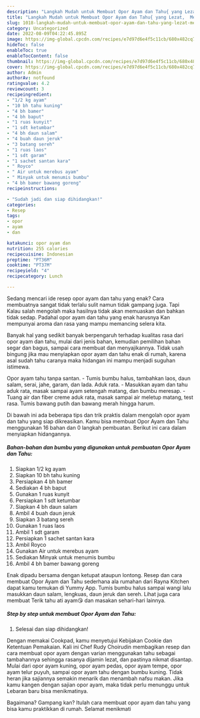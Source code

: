 ```yaml
---
description: "Langkah Mudah untuk Membuat Opor Ayam dan Tahu{ yang Lezat,  Menu Buat lebaran"
title: "Langkah Mudah untuk Membuat Opor Ayam dan Tahu{ yang Lezat,  Menu Buat lebaran"
slug: 1018-langkah-mudah-untuk-membuat-opor-ayam-dan-tahu-yang-lezat-menu-buat-lebaran
category: Uncategorized
date: 2022-08-09T04:22:45.895Z
image: https://img-global.cpcdn.com/recipes/e7d97d6e4f5c11cb/680x482cq70/opor-ayam-dan-tahu-foto-resep-utama.jpg
hideToc: false
enableToc: true
enableTocContent: false
thumbnail: https://img-global.cpcdn.com/recipes/e7d97d6e4f5c11cb/680x482cq70/opor-ayam-dan-tahu-foto-resep-utama.jpg
cover: https://img-global.cpcdn.com/recipes/e7d97d6e4f5c11cb/680x482cq70/opor-ayam-dan-tahu-foto-resep-utama.jpg
author: Admin
authorAv: notfound
ratingvalue: 4.2
reviewcount: 3
recipeingredient:
- "1/2 kg ayam"
- "10 bh tahu kuning"
- "4 bh bamer"
- "4 bh baput"
- "1 ruas kunyit"
- "1 sdt ketumbar"
- "4 bh daun salam"
- "4 buah daun jeruk"
- "3 batang sereh"
- "1 ruas laos"
- "1 sdt garam"
- "1 sachet santan kara"
- " Royco"
- " Air untuk merebus ayam"
- " Minyak untuk menumis bumbu"
- "4 bh bamer bawang goreng"
recipeinstructions:

- "Sudah jadi dan siap dihidangkan!"
categories:
- Resep
tags:
- opor
- ayam
- dan

katakunci: opor ayam dan 
nutrition: 255 calories
recipecuisine: Indonesian
preptime: "PT36M"
cooktime: "PT37M"
recipeyield: "4"
recipecategory: Lunch

---
```



Sedang mencari ide resep opor ayam dan tahu yang enak? Cara membuatnya sangat tidak terlalu sulit namun tidak gampang juga. Tapi Kalau salah mengolah maka hasilnya tidak akan memuaskan dan bahkan tidak sedap. Padahal opor ayam dan tahu yang enak harusnya Kan mempunyai aroma dan rasa yang mampu memancing selera kita.


Banyak hal yang sedikit banyak berpengaruh terhadap kualitas rasa dari opor ayam dan tahu, mulai dari jenis bahan, kemudian pemilihan bahan segar dan bagus, sampai cara membuat dan menyajikannya. Tidak usah bingung jika mau menyiapkan opor ayam dan tahu enak di rumah, karena asal sudah tahu caranya maka hidangan ini mampu menjadi suguhan istimewa.

Opor ayam tahu tanpa santan. - Tumis bumbu halus, tambahkan laos, daun salam, serai, jahe, garam, dan lada. Aduk rata. - Masukkan ayam dan tahu aduk rata, masak sampai ayam setengah matang, dan bumbu meresap. - Tuang air dan fiber creme aduk rata, masak sampai air meletup matang, test rasa. Tumis bawang putih dan bawang merah hingga harum.


Di bawah ini ada beberapa tips dan trik praktis dalam mengolah opor ayam dan tahu yang siap dikreasikan. Kamu bisa membuat Opor Ayam dan Tahu menggunakan 16 bahan dan 0 langkah pembuatan. Berikut ini cara dalam menyiapkan hidangannya.

<!--inarticleads1-->

##### Bahan-bahan dan bumbu yang digunakan untuk pembuatan Opor Ayam dan Tahu:

1. Siapkan 1/2 kg ayam
1. Siapkan 10 bh tahu kuning
1. Persiapkan 4 bh bamer
1. Sediakan 4 bh baput
1. Gunakan 1 ruas kunyit
1. Persiapkan 1 sdt ketumbar
1. Siapkan 4 bh daun salam
1. Ambil 4 buah daun jeruk
1. Siapkan 3 batang sereh
1. Gunakan 1 ruas laos
1. Ambil 1 sdt garam
1. Persiapkan 1 sachet santan kara
1. Ambil  Royco
1. Gunakan  Air untuk merebus ayam
1. Sediakan  Minyak untuk menumis bumbu
1. Ambil 4 bh bamer bawang goreng


Enak dipadu bersama dengan ketupat ataupun lontong. Resep dan cara membuat Opor Ayam dan Tahu sederhana ala rumahan dari Rayna Kitchen dapat kamu temukan di Yummy App. Tumis bumbu halus sampai wangi lalu masukkan daun salam, lengkuas, daun jeruk dan sereh. Lihat juga cara membuat Terik tahu ati ayam😘 dan masakan sehari-hari lainnya. 

<!--inarticleads2-->

##### Step by step untuk membuat Opor Ayam dan Tahu:


1. Selesai dan siap dihidangkan!

Dengan memakai Cookpad, kamu menyetujui Kebijakan Cookie dan Ketentuan Pemakaian. Kali ini Chef Rudy Choirudin membagikan resep dan cara membuat opor ayam dengan varian menggunakan tahu sebagai tambahannya sehingga rasanya dijamin lezat, dan pastinya nikmat disantap. Mulai dari opor ayam kuning, opor ayam pedas, opor ayam tempe, opor ayam telur puyuh, sampai opor ayam tahu dengan bumbu kuning. Tidak heran jika sajiannya semakin menarik dan menambah nafsu makan. Jika kamu kangen dengan sajian opor ayam, maka tidak perlu menunggu untuk Lebaran baru bisa menikmatinya. 

Bagaimana? Gampang kan? Itulah cara membuat opor ayam dan tahu yang bisa kamu praktikkan di rumah. Selamat menikmati
